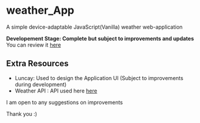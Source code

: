 # weather_App

A simple device-adaptable JavaScript(Vanilla) weather web-application

**Developement Stage: Complete but subject to improvements and updates** <br>
You can review it [here](https://ryankoech.github.io/weather_App/)

## Extra Resources
  - Luncay: Used to design the Application UI (Subject to improvements during development)
  - Weather API : API used here [here](https://www.weatherapi.com)

I am open to any suggestions on improvements

Thank you :)
